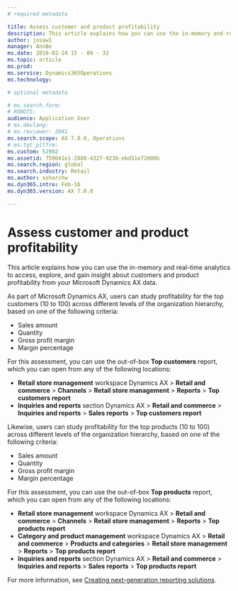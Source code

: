 ```yaml
---
# required metadata

title: Assess customer and product profitability
description: This article explains how you can use the in-memory and real-time analytics to access, explore, and gain insight about customers and product profitability from your Microsoft Dynamics AX data. 
author: josaw1
manager: AnnBe
ms.date: 2016-02-24 15 - 00 - 32
ms.topic: article
ms.prod: 
ms.service: Dynamics365Operations
ms.technology: 

# optional metadata

# ms.search.form: 
# ROBOTS: 
audience: Application User
# ms.devlang: 
# ms.reviewer: 2041
ms.search.scope: AX 7.0.0, Operations
# ms.tgt_pltfrm: 
ms.custom: 52902
ms.assetid: 759041e1-2888-4327-9236-ebd51e72000b
ms.search.region: global
ms.search.industry: Retail
ms.author: asharchw
ms.dyn365.intro: Feb-16
ms.dyn365.version: AX 7.0.0

---
```


# Assess customer and product profitability

This article explains how you can use the in-memory and real-time analytics to access, explore, and gain insight about customers and product profitability from your Microsoft Dynamics AX data. 

As part of Microsoft Dynamics AX, users can study profitability for the top customers (10 to 100) across different levels of the organization hierarchy, based on one of the following criteria:

-   Sales amount
-   Quantity
-   Gross profit margin
-   Margin percentage

For this assessment, you can use the out-of-box **Top customers** report, which you can open from any of the following locations:

-   **Retail store management** workspace Dynamics AX &gt; **Retail and commerce** &gt; **Channels** &gt; **Retail store management** &gt; **Reports** &gt; **Top customers report**
-   **Inquiries and reports** section Dynamics AX &gt; **Retail and commerce** &gt; **Inquiries and reports** &gt; **Sales reports** &gt; **Top customers report**

Likewise, users can study profitability for the top products (10 to 100) across different levels of the organization hierarchy, based on one of the following criteria:

-   Sales amount
-   Quantity
-   Gross profit margin
-   Margin percentage

For this assessment, you can use the out-of-box **Top products** report, which you can open from any of the following locations:

-   **Retail store management** workspace Dynamics AX &gt; **Retail and commerce** &gt; **Channels** &gt; **Retail store management** &gt; **Reports** &gt; **Top products report**
-   **Category and product management** workspace Dynamics AX &gt; **Retail and commerce** &gt; **Products and categories** &gt; **Retail store management** &gt; **Reports** &gt; **Top products report**
-   **Inquiries and reports** section Dynamics AX &gt; **Retail and commerce** &gt; **Inquiries and reports** &gt; **Sales reports** &gt; **Top products report**

For more information, see [Creating next-generation reporting solutions](create-nextgen-reporting-solutions.md).

